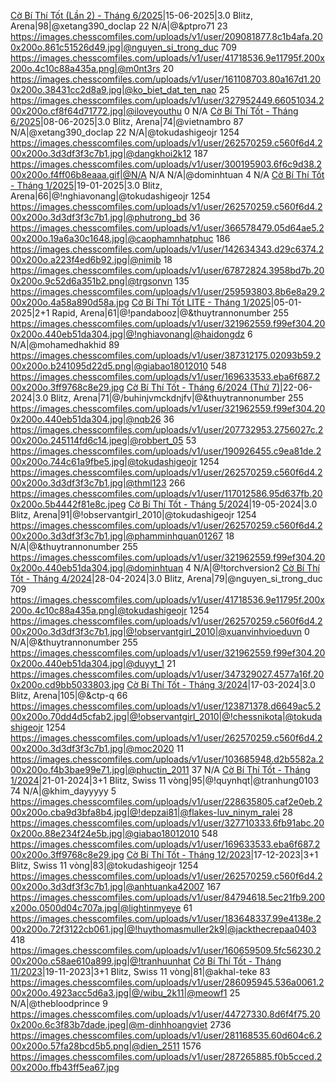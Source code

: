 <a href="https://www.chess.com/tournament/live/arena/c-b-th-tt-ln-2--thng-62025-4283921">Cờ Bí Thí Tốt (Lần 2) - Tháng 6/2025</a>|15-06-2025|3.0 Blitz, Arena|98|@xetang390_doclap 22 N/A|@&ptpro71 23 https://images.chesscomfiles.com/uploads/v1/user/209081877.8c1b4afa.200x200o.861c51526d49.jpg|@nguyen_si_trong_duc 709 https://images.chesscomfiles.com/uploads/v1/user/41718536.9e11795f.200x200o.4c10c88a435a.png|@m0nt3rs 20 https://images.chesscomfiles.com/uploads/v1/user/161108703.80a167d1.200x200o.38431cc2d8a9.jpg|@ko_biet_dat_ten_nao 25 https://images.chesscomfiles.com/uploads/v1/user/327952449.66051034.200x200o.cf8f64d71772.jpg|@iloveyouthu 0 N/A
<a href="https://www.chess.com/tournament/live/arena/c-b-th-tt--thng-62025-4267431">Cờ Bí Thí Tốt - Tháng 6/2025</a>|08-06-2025|3.0 Blitz, Arena|74|@vietnambro 87 N/A|@xetang390_doclap 22 N/A|@tokudashigeojr 1254 https://images.chesscomfiles.com/uploads/v1/user/262570259.c560f6d4.200x200o.3d3df3f3c7b1.jpg|@dangkhoi2k12 187 https://images.chesscomfiles.com/uploads/v1/user/300195903.6f6c9d38.200x200o.f4ff06b8eaaa.gif|@N/A N/A N/A|@dominhtuan 4 N/A
<a href="https://www.chess.com/tournament/live/arena/c-b-th-tt--thng-12025-3948057">Cờ Bí Thí Tốt - Tháng 1/2025</a>|19-01-2025|3.0 Blitz, Arena|66|@!nghiavonang|@tokudashigeojr 1254 https://images.chesscomfiles.com/uploads/v1/user/262570259.c560f6d4.200x200o.3d3df3f3c7b1.jpg|@phutrong_bd 36 https://images.chesscomfiles.com/uploads/v1/user/366578479.05d64ae5.200x200o.19a6a30c1648.jpg|@caophamnhatphuc 186 https://images.chesscomfiles.com/uploads/v1/user/142634343.d29c6374.200x200o.a223f4ed6b92.jpg|@nimib 18 https://images.chesscomfiles.com/uploads/v1/user/67872824.3958bd7b.200x200o.9c52d6a351b2.png|@trgsonvn 135 https://images.chesscomfiles.com/uploads/v1/user/259593803.8b6e8a29.200x200o.4a58a890d58a.jpg
<a href="https://www.chess.com/tournament/live/arena/c-b-th-tt-lite--thng-12025-3921683">Cờ Bí Thí Tốt LITE - Tháng 1/2025</a>|05-01-2025|2+1 Rapid, Arena|61|@!pandabooz|@&thuytrannonumber 255 https://images.chesscomfiles.com/uploads/v1/user/321962559.f99ef304.200x200o.440eb51da304.jpg|@!nghiavonang|@haidongdz 6 N/A|@mohamedhakhid 89 https://images.chesscomfiles.com/uploads/v1/user/387312175.02093b59.200x200o.b241095d22d5.png|@giabao18012010 548 https://images.chesscomfiles.com/uploads/v1/user/169633533.eba6f687.200x200o.3ff9768c8e29.jpg
<a href="https://www.chess.com/tournament/live/arena/c-b-th-tt--thng-62024-th-7-3463795">Cờ Bí Thí Tốt - Tháng 6/2024 (Thứ 7)</a>|22-06-2024|3.0 Blitz, Arena|71|@/buhinjvmckdnjfv|@&thuytrannonumber 255 https://images.chesscomfiles.com/uploads/v1/user/321962559.f99ef304.200x200o.440eb51da304.jpg|@nqb26 36 https://images.chesscomfiles.com/uploads/v1/user/207732953.2756027c.200x200o.245114fd6c14.jpeg|@robbert_05 53 https://images.chesscomfiles.com/uploads/v1/user/190926455.c9ea81de.200x200o.744c61a9fbe5.jpg|@tokudashigeojr 1254 https://images.chesscomfiles.com/uploads/v1/user/262570259.c560f6d4.200x200o.3d3df3f3c7b1.jpg|@thml123 266 https://images.chesscomfiles.com/uploads/v1/user/117012586.95d637fb.200x200o.5b4442f81e8c.jpeg
<a href="https://www.chess.com/tournament/live/arena/c-b-th-tt--thng-52024-3394346">Cờ Bí Thí Tốt - Tháng 5/2024</a>|19-05-2024|3.0 Blitz, Arena|91|@!observantgirl_2010|@tokudashigeojr 1254 https://images.chesscomfiles.com/uploads/v1/user/262570259.c560f6d4.200x200o.3d3df3f3c7b1.jpg|@phamminhquan01267 18 N/A|@&thuytrannonumber 255 https://images.chesscomfiles.com/uploads/v1/user/321962559.f99ef304.200x200o.440eb51da304.jpg|@dominhtuan 4 N/A|@!torchversion2
<a href="https://www.chess.com/tournament/live/arena/c-b-th-tt--thng-42024-3341354">Cờ Bí Thí Tốt - Tháng 4/2024</a>|28-04-2024|3.0 Blitz, Arena|79|@nguyen_si_trong_duc 709 https://images.chesscomfiles.com/uploads/v1/user/41718536.9e11795f.200x200o.4c10c88a435a.png|@tokudashigeojr 1254 https://images.chesscomfiles.com/uploads/v1/user/262570259.c560f6d4.200x200o.3d3df3f3c7b1.jpg|@!observantgirl_2010|@xuanvinhvioeduvn 0 N/A|@&thuytrannonumber 255 https://images.chesscomfiles.com/uploads/v1/user/321962559.f99ef304.200x200o.440eb51da304.jpg|@duyyt_1 21 https://images.chesscomfiles.com/uploads/v1/user/347329027.4577a16f.200x200o.cd9bb5033803.jpg
<a href="https://www.chess.com/tournament/live/arena/c-b-th-tt--thng-32024-3264849">Cờ Bí Thí Tốt - Tháng 3/2024</a>|17-03-2024|3.0 Blitz, Arena|105|@&ctp-q 66 https://images.chesscomfiles.com/uploads/v1/user/123871378.d6649ac5.200x200o.70dd4d5cfab2.jpg|@!observantgirl_2010|@!chessnikota|@tokudashigeojr 1254 https://images.chesscomfiles.com/uploads/v1/user/262570259.c560f6d4.200x200o.3d3df3f3c7b1.jpg|@moc2020 11 https://images.chesscomfiles.com/uploads/v1/user/103685948.d2b5582a.200x200o.f4b3bae99e71.jpg|@phuctin_2011 37 N/A
<a href="https://www.chess.com/tournament/live/c-b-th-tt--thng-12024-4519695">Cờ Bí Thí Tốt - Tháng 1/2024</a>|21-01-2024|3+1 Blitz, Swiss 11 vòng|95|@!quynhqt|@tranhung0103 74 N/A|@khim_dayyyyy 5 https://images.chesscomfiles.com/uploads/v1/user/228635805.caf2e0eb.200x200o.cba9d3bfa8b4.jpg|@!depzai81|@flakes-luv_ninym_ralei 28 https://images.chesscomfiles.com/uploads/v1/user/327710333.6fb91abc.200x200o.88e234f24e5b.jpg|@giabao18012010 548 https://images.chesscomfiles.com/uploads/v1/user/169633533.eba6f687.200x200o.3ff9768c8e29.jpg
<a href="https://www.chess.com/tournament/live/c-b-th-tt---thng-122023-4451780">Cờ Bí Thí Tốt - Tháng 12/2023</a>|17-12-2023|3+1 Blitz, Swiss 11 vòng|83|@tokudashigeojr 1254 https://images.chesscomfiles.com/uploads/v1/user/262570259.c560f6d4.200x200o.3d3df3f3c7b1.jpg|@anhtuanka42007 167 https://images.chesscomfiles.com/uploads/v1/user/84794618.5ec21fb9.200x200o.0500d04c707a.jpg|@lightinmyeye 61 https://images.chesscomfiles.com/uploads/v1/user/183648337.99e4138e.200x200o.72f3122cb061.jpg|@!huythomasmuller2k9|@jackthecrepaa0403 418 https://images.chesscomfiles.com/uploads/v1/user/160659509.5fc56230.200x200o.c58ae610a899.jpg|@!tranhuunhat
<a href="https://www.chess.com/tournament/live/c-b-th-tt---thng-112023-4388644">Cờ Bí Thí Tốt - Tháng 11/2023</a>|19-11-2023|3+1 Blitz, Swiss 11 vòng|81|@akhal-teke 83 https://images.chesscomfiles.com/uploads/v1/user/286095945.536a0061.200x200o.4923acc5d6a3.jpg|@/wibu_2k11|@meowf1 25 N/A|@thebloodprince 9 https://images.chesscomfiles.com/uploads/v1/user/44727330.8d6f4f75.200x200o.6c3f83b7dade.jpeg|@m-dinhhoangviet 2736 https://images.chesscomfiles.com/uploads/v1/user/281168535.60d604c6.200x200o.57fa28bcd5b5.png|@dien_2511 1576 https://images.chesscomfiles.com/uploads/v1/user/287265885.f0b5cced.200x200o.ffb43ff5ea67.jpg
